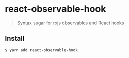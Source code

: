 # react-observable-hook
> Syntax sugar for rxjs observables and React hooks

## Install

```
$ yarn add react-observable-hook
```